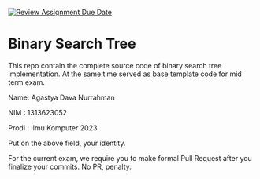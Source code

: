 [![Review Assignment Due Date](https://classroom.github.com/assets/deadline-readme-button-22041afd0340ce965d47ae6ef1cefeee28c7c493a6346c4f15d667ab976d596c.svg)](https://classroom.github.com/a/LXIEJ7jv)
# Binary Search Tree

This repo contain the complete source code of binary search tree implementation. At the same time served as base template code for mid term exam. 

Name: Agastya Dava Nurrahman


NIM : 1313623052

Prodi : Ilmu Komputer 2023


Put on the above field, your identity. 

For the current exam, we require you to make formal Pull Request after you finalize your commits. No PR, penalty.
